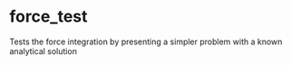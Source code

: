 # force_test

Tests the force integration by presenting a simpler problem with a known 
analytical solution
